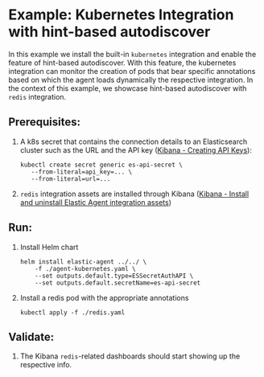 # Example: Kubernetes Integration with hint-based autodiscover

In this example we install the built-in `kubernetes` integration and enable the feature of hint-based autodiscover. With this feature, the kubernetes integration can monitor the creation of pods that bear specific annotations based on which the agent loads dynamically the respective integration. In the context of this example, we showcase hint-based autodiscover with `redis` integration.

## Prerequisites:
1. A k8s secret that contains the connection details to an Elasticsearch cluster such as the URL and the API key ([Kibana - Creating API Keys](https://www.elastic.co/guide/en/kibana/current/api-keys.html)):
    ```console
    kubectl create secret generic es-api-secret \
       --from-literal=api_key=... \
       --from-literal=url=...
    ```

2. `redis` integration assets are installed through Kibana ([Kibana - Install and uninstall Elastic Agent integration assets](https://www.elastic.co/guide/en/fleet/current/install-uninstall-integration-assets.html))

## Run:
1. Install Helm chart
    ```console
    helm install elastic-agent ../../ \
        -f ./agent-kubernetes.yaml \
        --set outputs.default.type=ESSecretAuthAPI \
        --set outputs.default.secretName=es-api-secret
    ```

2. Install a redis pod with the appropriate annotations
    ```console
   kubectl apply -f ./redis.yaml
    ```

## Validate:

1. The Kibana `redis`-related dashboards should start showing up the respective info.
